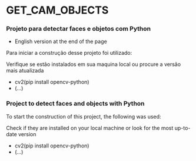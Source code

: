 # GET_CAM_OBJECTS

### Projeto para detectar faces e objetos com Python

- English version at the end of the page

Para iniciar a construção desse projeto foi utilizado:

Verifique se estão instalados em sua maquina local ou procure a versão mais atualizada

- cv2(pip install opencv-python)
- (...)


### Project to detect faces and objects with Python

To start the construction of this project, the following was used:

Check if they are installed on your local machine or look for the most up-to-date version

- cv2(pip install opencv-python)
- (...)
